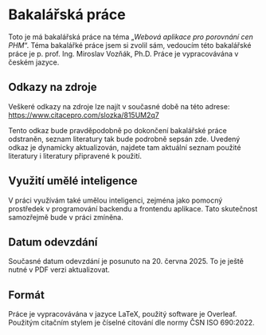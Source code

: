 # Bakalářská práce

Toto je má bakalářská práce na téma „*Webová aplikace pro porovnání
cen PHM*“. Téma bakalářké práce jsem si zvolil sám, vedoucím této
bakalářské práce je p. prof. Ing. Miroslav Vozňák, Ph.D. Práce je
vypracovávána v českém jazyce.

## Odkazy na zdroje

Veškeré odkazy na zdroje lze najít v současné době na této adrese:
https://www.citacepro.com/slozka/815UM2q7

Tento odkaz bude pravděpodobně po dokončení bakalářské práce odstraněn,
seznam literatury tak bude podrobně sepsán zde. Uvedený odkaz je dynamicky
aktualizován, najdete tam aktuální seznam použité literatury i literatury
připravené k použití.

## Využití umělé inteligence

V práci využívám také umělou inteligenci, zejména jako pomocný prostředek
v programování backendu a frontendu aplikace. Tato skutečnost samozřejmě
bude v práci zmíněna.

## Datum odevzdání

Současné datum odevzdání je posunuto na 20. června 2025. To je ještě nutné
v PDF verzi aktualizovat.

## Formát

Práce je vypracovávána v jazyce LaTeX, použitý software je Overleaf.
Použitým citačním stylem je číselné citování dle normy ČSN ISO 690:2022.
